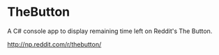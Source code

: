 # TheButton
A C# console app to display remaining time left on Reddit's The Button.

http://np.reddit.com/r/thebutton/
